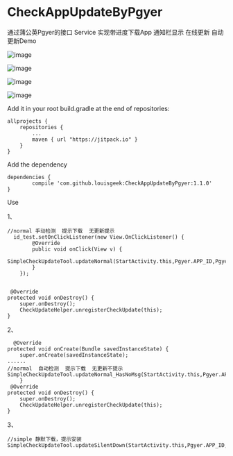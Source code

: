 # CheckAppUpdateByPgyer
通过蒲公英Pgyer的接口 Service 实现带进度下载App 通知栏显示 在线更新 自动更新Demo

![image](https://raw.githubusercontent.com/louisgeek/CheckAppUpdateByPgyer/master/screenshots/pic1.png)

![image](https://raw.githubusercontent.com/louisgeek/CheckAppUpdateByPgyer/master/screenshots/pic2.png)

![image](https://raw.githubusercontent.com/louisgeek/CheckAppUpdateByPgyer/master/screenshots/pic3.png)

![image](https://raw.githubusercontent.com/louisgeek/CheckAppUpdateByPgyer/master/screenshots/pic4.png)







Add it in your root build.gradle at the end of repositories:

    allprojects {
		repositories {
			...
			maven { url "https://jitpack.io" }
		}
	}




Add the dependency

    dependencies {
	        compile 'com.github.louisgeek:CheckAppUpdateByPgyer:1.1.0'
	}




Use

1、

    //normal 手动检测  提示下载  无更新提示
      id_test.setOnClickListener(new View.OnClickListener() {
            @Override
            public void onClick(View v) {
                SimpleCheckUpdateTool.updateNormal(StartActivity.this,Pgyer.APP_ID,Pgyer.API_KEY);
            }
        });


     @Override
    protected void onDestroy() {
        super.onDestroy();
        CheckUpdateHelper.unregisterCheckUpdate(this);
    }

2、	
		
	  @Override
    protected void onCreate(Bundle savedInstanceState) {
        super.onCreate(savedInstanceState);	
	......
    //normal  自动检测  提示下载  无更新不提示
    SimpleCheckUpdateTool.updateNormal_HasNoMsg(StartActivity.this,Pgyer.APP_ID,Pgyer.API_KEY);
		}
     @Override
    protected void onDestroy() {
        super.onDestroy();
        CheckUpdateHelper.unregisterCheckUpdate(this);
    }


3、

    //simple 静默下载，提示安装
    SimpleCheckUpdateTool.updateSilentDown(StartActivity.this,Pgyer.APP_ID,Pgyer.API_KEY);
